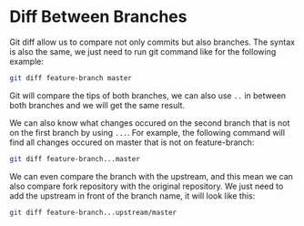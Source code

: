 # Diff Between Branches

Git diff allow us to compare not only commits but also branches. The syntax is also the same, we just need to run git command like for the following example:

```sh
git diff feature-branch master
```

Git will compare the tips of both branches, we can also use `..` in between both branches and we will get the same result.

We can also know what changes occured on the second branch that is not on the first branch by using `...`. For example, the following command will find all changes occured on master that is not on feature-branch:

```sh
git diff feature-branch...master
```

We can even compare the branch with the upstream, and this mean we can also compare fork repository with the original repository. We just need to add the upstream in front of the branch name, it will look like this:

```sh
git diff feature-branch...upstream/master
```